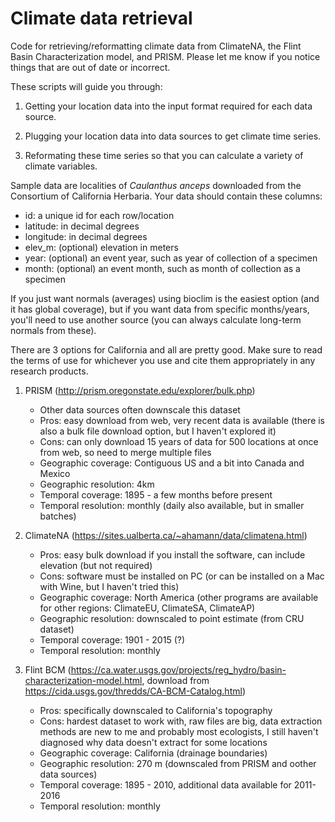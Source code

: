 # Climate data retrieval

Code for retrieving/reformatting climate data from ClimateNA, the Flint Basin Characterization model, and PRISM. Please let me know if you notice things that are out of date or incorrect. 

These scripts will guide you through:

1. Getting your location data into the input format required for each data source.

2. Plugging your location data into data sources to get climate time series.

3. Reformating these time series so that you can calculate a variety of climate variables.

Sample data are localities of *Caulanthus anceps* downloaded from the Consortium of California Herbaria. Your data should contain these columns:
- id: a unique id for each row/location
- latitude: in decimal degrees
- longitude: in decimal degrees
- elev_m: (optional) elevation in meters
- year: (optional) an event year, such as year of collection of a specimen
- month: (optional) an event month, such as month of collection as a specimen

If you just want  normals (averages) using bioclim is the easiest option (and it has global coverage), but if you want data from specific months/years, you'll need to use another source (you can always calculate long-term normals from these).

There are 3 options for California and all are pretty good. Make sure to read the terms of use for whichever you use and cite them appropriately in any research products.

1. PRISM (http://prism.oregonstate.edu/explorer/bulk.php)
     - Other data sources often downscale this dataset
     - Pros: easy download from web, very recent data is available (there is also a bulk file download option, but I haven't explored it)
     - Cons: can only download 15 years of data for 500 locations at once from web, so need to merge multiple files
     - Geographic coverage: Contiguous US and a bit into Canada and Mexico
     - Geographic resolution: 4km
     - Temporal coverage: 1895 - a few months before present
     - Temporal resolution: monthly (daily also available, but in smaller batches)
     
2. ClimateNA (https://sites.ualberta.ca/~ahamann/data/climatena.html)
     - Pros: easy bulk download if you install the software, can include elevation (but not required)
     - Cons: software must be installed on PC (or can be installed on a Mac with Wine, but I haven't tried this)
     - Geographic coverage: North America (other programs are available for other regions: ClimateEU, ClimateSA, ClimateAP)
     - Geographic resolution: downscaled to point estimate (from CRU dataset)
     - Temporal coverage: 1901 - 2015 (?) 
     - Temporal resolution: monthly 

3. Flint BCM (https://ca.water.usgs.gov/projects/reg_hydro/basin-characterization-model.html, download from https://cida.usgs.gov/thredds/CA-BCM-Catalog.html)
     - Pros: specifically downscaled to California's topography
     - Cons: hardest dataset to work with, raw files are big, data extraction methods are new to me and probably most ecologists, I still haven't diagnosed why data doesn't extract for some locations
     - Geographic coverage: California (drainage boundaries)
     - Geographic resolution: 270 m (downscaled from PRISM and oother data sources)
     - Temporal coverage: 1895 - 2010, additional data available for 2011-2016 
     - Temporal resolution: monthly 


